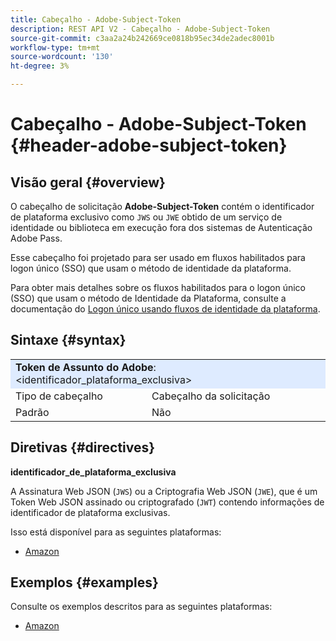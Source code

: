 ```yaml
---
title: Cabeçalho - Adobe-Subject-Token
description: REST API V2 - Cabeçalho - Adobe-Subject-Token
source-git-commit: c3aa2a24b242669ce0818b95ec34de2adec8001b
workflow-type: tm+mt
source-wordcount: '130'
ht-degree: 3%

---
```



# Cabeçalho - Adobe-Subject-Token {#header-adobe-subject-token}

## Visão geral {#overview}

O cabeçalho de solicitação <b>Adobe-Subject-Token</b> contém o identificador de plataforma exclusivo como `JWS` ou `JWE` obtido de um serviço de identidade ou biblioteca em execução fora dos sistemas de Autenticação Adobe Pass.

Esse cabeçalho foi projetado para ser usado em fluxos habilitados para logon único (SSO) que usam o método de identidade da plataforma.

Para obter mais detalhes sobre os fluxos habilitados para o logon único (SSO) que usam o método de Identidade da Plataforma, consulte a documentação do [Logon único usando fluxos de identidade da plataforma](../../flows/single-sign-on-flows/rest-api-v2-single-sign-on-platform-identity-flows.md).

## Sintaxe {#syntax}

<table>
   <tr>
      <td style="background-color: #DEEBFF;" colspan="2"><b>Token de Assunto do Adobe</b>: &lt;identificador_plataforma_exclusiva&gt;</td>
   </tr>
   <tr>
      <td>Tipo de cabeçalho</td>
      <td>Cabeçalho da solicitação</td>
   </tr>
   <tr>
      <td>Padrão</td>
      <td>Não</td>
   </tr>
</table>

## Diretivas {#directives}

<b>identificador_de_plataforma_exclusiva</b>

A Assinatura Web JSON (`JWS`) ou a Criptografia Web JSON (`JWE`), que é um Token Web JSON assinado ou criptografado (`JWT`) contendo informações de identificador de plataforma exclusivas.

Isso está disponível para as seguintes plataformas:

* [Amazon](../../../amazon-fireos-sso-using-clientless-api-cookbook.md)

## Exemplos {#examples}

Consulte os exemplos descritos para as seguintes plataformas:

* [Amazon](../../../amazon-fireos-sso-using-clientless-api-cookbook.md)
